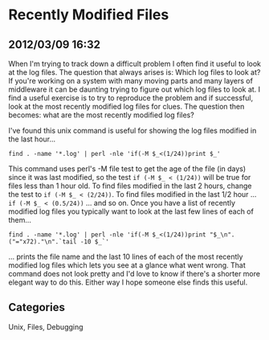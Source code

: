 # Recently Modified Files

## 2012/03/09 16:32

When I'm trying to track down a difficult problem I often find it useful 
to look at the log files. The question that always arises is: Which log 
files to look at? If you're working on a system with many moving parts 
and many layers of middleware it can be daunting trying to figure out 
which log files to look at. I find a useful exercise is to try to 
reproduce the problem and if successful, look at the most recently 
modified log files for clues. The question then becomes: what are the 
most recently modified log files?
 
I've found this unix command is useful for showing the log files 
modified in the last hour...

    find . -name '*.log' | perl -nle 'if(-M $_<(1/24))print $_'

This command uses perl's -M file test to get the age of the file (in 
days) since it was last modified, so the test `if (-M $_ < (1/24))` will 
be true for files less than 1 hour old. To find files modified in the 
last 2 hours, change the test to `if (-M $_ < (2/24))`. To find files 
modified in the last 1/2 hour ... `if (-M $_ < (0.5/24))` ... and so on. 
Once you have a list of recently modified log files you typically want 
to look at the last few lines of each of them...

    find . -name '*.log' | perl -nle 'if(-M $_<(1/24))print "$_\n".("="x72)."\n".`tail -10 $_`'

... prints the file name and the last 10 lines of each of the most 
recently modified log files which lets you see at a glance what went 
wrong. That command does not look pretty and I'd love to know if there's 
a shorter more elegant way to do this. Either way I hope someone else 
finds this useful.

## Categories
Unix, Files, Debugging
